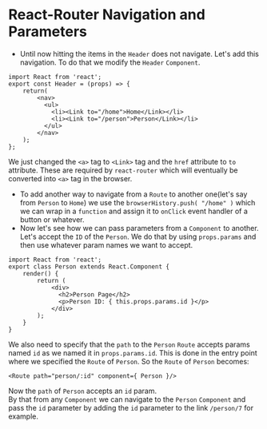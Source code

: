 # React-Router Navigation and Parameters
* Until now hitting the items in the ` Header ` does not navigate. Let's add this navigation. To do that we modify the ` Header ` ` Component `.
```
import React from 'react';
export const Header = (props) => {
    return(
        <nav>
          <ul>
            <li><Link to="/home">Home</Link></li>
            <li><Link to="/person">Person</Link></li>
          </ul>
        </nav>
    );  
};
```
We just changed the ` <a> ` tag to ` <Link> ` tag and the ` href ` attribute to ` to ` attribute. These are required by ` react-router ` which will eventually be converted into ` <a> ` tag in the browser.
* To add another way to navigate from a ` Route ` to another one(let's say from ` Person ` to ` Home `) we use the ` browserHistory.push( "/home" ) ` which we can wrap in a ` function ` and assign it to ` onClick ` event handler of a button or whatever.
* Now let's see how we can pass parameters from a ` Component ` to another. Let's accept the ` ID ` of the ` Person `. We do that by using ` props.params ` and then use whatever param names we want to accept.
```
import React from 'react';
export class Person extends React.Component {
    render() {
        return (
            <div>
              <h2>Person Page</h2>
              <p>Person ID: { this.props.params.id }</p>
            </div>
        );
    }
}
```
We also need to specify that the ` path ` to the ` Person ` ` Route ` accepts params named ` id ` as we named it in ` props.params.id `. This is done in the entry point where we specified the ` Route ` of ` Person `. So the ` Route ` of ` Person ` becomes:
```
<Route path="person/:id" component={ Person }/>
```
Now the ` path ` of ` Person ` accepts an ` id ` param.  
By that from any ` Component ` we can navigate to the ` Person ` ` Component ` and pass the ` id ` parameter by adding the ` id ` parameter to the link ` /person/7 ` for example.
